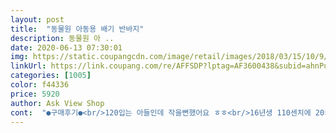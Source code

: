 ```yaml
---
layout: post 
title:  "동물원 아동용 배기 반바지" 
description: 동물원 아 ..
date: 2020-06-13 07:30:01 
img: https://static.coupangcdn.com/image/retail/images/2018/03/15/10/9/d55cfdaa-f2b3-4dec-9eb6-edd50ce45347.jpg 
linkUrl: https://link.coupang.com/re/AFFSDP?lptag=AF3600438&subid=ahnPublicAsk&pageKey=70349068&itemId=235175717&vendorItemId=3576358908&traceid=V0-113-c6ca27a6336e3c3c 
categories: [1005] 
color: f44336 
price: 5920 
author: Ask View Shop 
cont:  "●구매후기●<br/>120입는 아들인데 작을뻔했어요 ㅎㅎ<br/>16년생 110센치에 20키로 또래보다 덩치 큰 아들래미에게<br/>가격 너무 괜찮지만 재구매는 글쎄요... <br/>^^;;;<br/>날 더워지면서 아이옷장 정리하다가 반바지 몇벌 보고 주문했는데<br/>밑위가 너무길어서 X싼바지 같은데ㅠㅜ<br/>받아보니 한사이즈 크게 주문하길 잘했네요<br/>사고보니 작년에 한사이즈 작은걸로 이미 샀던 상품에 샀던 색상이네요ㅋㅋ<br/>여름에 짧은 기장은  허벅지 땀때문에 쩍쩍 달라붙어서<br/>역시 취향은 변하지않나봅니다.<br/><br/>오히려 불편한데<br/>이건 뭐 배기바지라 어쩔수없을거예요<br/>이상품 기장 맘에 들어요.<br/><br/>작년에도 이쁘게 잘 입었었는데,<br/>키가 큰편인데 무릎정도까지 오는 기장의 스타일입니다.<br/><br/>편안하게 잘 맞아요.<br/><br/>평소 130입는아이 후기보고 140샀는데도 딱 맞네요ㅋ<br/>핏이 좀 별로라ㅜㅜ 기저귀하는 아이들에겐 추천입니당ㅋ<br/>허리부분이 마니 쬐지않아 젤 맘에 들어요.<br/><br/>120입는 아들인데 작을뻔했어요 ㅎㅎ<br/>16년생 110센치에 20키로 또래보다 덩치 큰 아들래미에게<br/>가격 너무 괜찮지만 재구매는 글쎄요... <br/>^^;;;<br/>날 더워지면서 아이옷장 정리하다가 반바지 몇벌 보고 주문했는데<br/>밑위가 너무길어서 X싼바지 같은데ㅠㅜ<br/>받아보니 한사이즈 크게 주문하길 잘했네요<br/>사고보니 작년에 한사이즈 작은걸로 이미 샀던 상품에 샀던 색상이네요ㅋㅋ<br/>여름에 짧은 기장은  허벅지 땀때문에 쩍쩍 달라붙어서<br/>역시 취향은 변하지않나봅니다.<br/><br/>오히려 불편한데<br/>이건 뭐 배기바지라 어쩔수없을거예요<br/>이상품 기장 맘에 들어요.<br/><br/>작년에도 이쁘게 잘 입었었는데,<br/>키가 큰편인데 무릎정도까지 오는 기장의 스타일입니다.<br/><br/>편안하게 잘 맞아요.<br/><br/>평소 130입는아이 후기보고 140샀는데도 딱 맞네요ㅋ<br/>핏이 좀 별로라ㅜㅜ 기저귀하는 아이들에겐 추천입니당ㅋ<br/>허리부분이 마니 쬐지않아 젤 맘에 들어요.<br/><br/>" 
---
```

